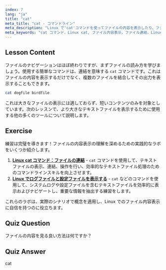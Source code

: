 ```yaml
---
index: 7
lang: "ja"
title: "cat"
meta_title: "cat - コマンドライン"
meta_description: "Linux で'cat'コマンドを使ってファイルの内容を表示したり、ファイルを連結したりする方法を学びましょう。基本的な Linux コマンドの初心者向けガイドです。"
meta_keywords: "cat コマンド，Linux cat, ファイル内容表示，ファイル連結，Linux コマンド，初心者 Linux, Linux チュートリアル，Linux ガイド"
---
```


## Lesson Content

ファイルのナビゲーションはほぼ終わりですが、まずファイルの読み方を学びましょう。使用する簡単なコマンドは、連結を意味する `cat` コマンドです。これはファイルの内容を表示するだけでなく、複数のファイルを結合してその出力を表示することもできます。

```bash
cat dogfile birdfile
```

これは大きなファイルの表示には適しておらず、短いコンテンツのみを対象としています。次のレッスンで、より大きなテキストファイルを表示するために使用する他の多くのツールについて説明します。

## Exercise

練習は完璧を導きます！ファイルの内容表示の理解を深めるための実践的なラボをいくつか紹介します。

1. **[Linux cat コマンド：ファイルの連結](https://labex.io/ja/labs/linux-linux-cat-command-file-concatenating-210986)** - `cat` コマンドを使用して、テキストファイルの表示、連結、操作を行い、効率的なテキストファイル処理のためのコマンドラインスキルを向上させます。
2. **[Linux でログファイルと設定ファイルを表示する](https://labex.io/ja/labs/linux-viewing-log-and-configuration-files-in-linux-387914)** - `cat` などのコマンドを使用して、システムログや設定ファイルを含むテキストファイルを効率的に表示およびナビゲートし、重要な情報を抽出する練習をします。

これらのラボは、実際のシナリオで概念を適用し、Linux でのファイル内容表示に自信を持つのに役立ちます。

## Quiz Question

ファイルの内容を見る良い方法は何ですか？

## Quiz Answer

cat
